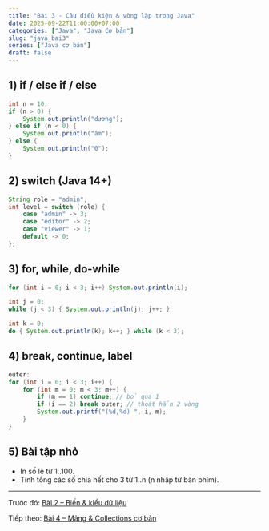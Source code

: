 ```yaml
---
title: "Bài 3 - Câu điều kiện & vòng lặp trong Java"
date: 2025-09-22T11:00:00+07:00
categories: ["Java", "Java Cơ bản"]
slug: "java_bai3"
series: ["Java cơ bản"]
draft: false
---
```


## 1) if / else if / else
```java
int n = 10;
if (n > 0) {
    System.out.println("dương");
} else if (n < 0) {
    System.out.println("âm");
} else {
    System.out.println("0");
}
```

## 2) switch (Java 14+)
```java
String role = "admin";
int level = switch (role) {
    case "admin" -> 3;
    case "editor" -> 2;
    case "viewer" -> 1;
    default -> 0;
};
```

## 3) for, while, do-while
```java
for (int i = 0; i < 3; i++) System.out.println(i);

int j = 0;
while (j < 3) { System.out.println(j); j++; }

int k = 0;
do { System.out.println(k); k++; } while (k < 3);
```

## 4) break, continue, label
```java
outer:
for (int i = 0; i < 3; i++) {
    for (int m = 0; m < 3; m++) {
        if (m == 1) continue; // bỏ qua 1
        if (i == 2) break outer; // thoát hẳn 2 vòng
        System.out.printf("(%d,%d) ", i, m);
    }
}
```

## 5) Bài tập nhỏ
- In số lẻ từ 1..100.
- Tính tổng các số chia hết cho 3 từ 1..n (n nhập từ bàn phím).

---

Trước đó: [Bài 2 – Biến & kiểu dữ liệu](/Myblog/p/java_bai2/)

Tiếp theo: [Bài 4 – Mảng & Collections cơ bản](/Myblog/p/java_bai4/)

